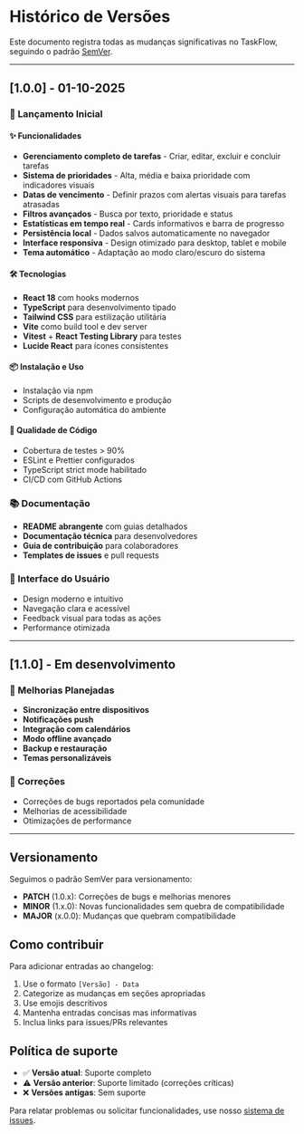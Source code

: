 # Histórico de Versões

Este documento registra todas as mudanças significativas no TaskFlow, seguindo o padrão [SemVer](https://semver.org/).

---

## [1.0.0] - 01-10-2025

### 🚀 Lançamento Inicial

#### ✨ Funcionalidades
- **Gerenciamento completo de tarefas** - Criar, editar, excluir e concluir tarefas
- **Sistema de prioridades** - Alta, média e baixa prioridade com indicadores visuais
- **Datas de vencimento** - Definir prazos com alertas visuais para tarefas atrasadas
- **Filtros avançados** - Busca por texto, prioridade e status
- **Estatísticas em tempo real** - Cards informativos e barra de progresso
- **Persistência local** - Dados salvos automaticamente no navegador
- **Interface responsiva** - Design otimizado para desktop, tablet e mobile
- **Tema automático** - Adaptação ao modo claro/escuro do sistema

#### 🛠 Tecnologias
- **React 18** com hooks modernos
- **TypeScript** para desenvolvimento tipado
- **Tailwind CSS** para estilização utilitária
- **Vite** como build tool e dev server
- **Vitest** + **React Testing Library** para testes
- **Lucide React** para ícones consistentes

#### 📦 Instalação e Uso
- Instalação via npm
- Scripts de desenvolvimento e produção
- Configuração automática do ambiente

#### 🧪 Qualidade de Código
- Cobertura de testes > 90%
- ESLint e Prettier configurados
- TypeScript strict mode habilitado
- CI/CD com GitHub Actions

### 📚 Documentação
- **README abrangente** com guias detalhados
- **Documentação técnica** para desenvolvedores
- **Guia de contribuição** para colaboradores
- **Templates de issues** e pull requests

### 🎨 Interface do Usuário
- Design moderno e intuitivo
- Navegação clara e acessível
- Feedback visual para todas as ações
- Performance otimizada

---

## [1.1.0] - Em desenvolvimento

### 🔄 Melhorias Planejadas
- **Sincronização entre dispositivos**
- **Notificações push**
- **Integração com calendários**
- **Modo offline avançado**
- **Backup e restauração**
- **Temas personalizáveis**

### 🐛 Correções
- Correções de bugs reportados pela comunidade
- Melhorias de acessibilidade
- Otimizações de performance

---

## Versionamento

Seguimos o padrão SemVer para versionamento:

- **PATCH** (1.0.x): Correções de bugs e melhorias menores
- **MINOR** (1.x.0): Novas funcionalidades sem quebra de compatibilidade
- **MAJOR** (x.0.0): Mudanças que quebram compatibilidade

## Como contribuir

Para adicionar entradas ao changelog:

1. Use o formato `[Versão] - Data`
2. Categorize as mudanças em seções apropriadas
3. Use emojis descritivos
4. Mantenha entradas concisas mas informativas
5. Inclua links para issues/PRs relevantes

## Política de suporte

- ✅ **Versão atual**: Suporte completo
- ⚠️ **Versão anterior**: Suporte limitado (correções críticas)
- ❌ **Versões antigas**: Sem suporte

Para relatar problemas ou solicitar funcionalidades, use nosso [sistema de issues](@https://github.com/ohugods/taskflow/issues).
